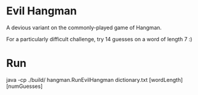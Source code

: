 # Evil Hangman

A devious variant on the commonly-played game of Hangman.

For a particularly difficult challenge, try 14 guesses on a word of length 7 :)

# Run
java -cp ./build/ hangman.RunEvilHangman dictionary.txt [wordLength] [numGuesses]
